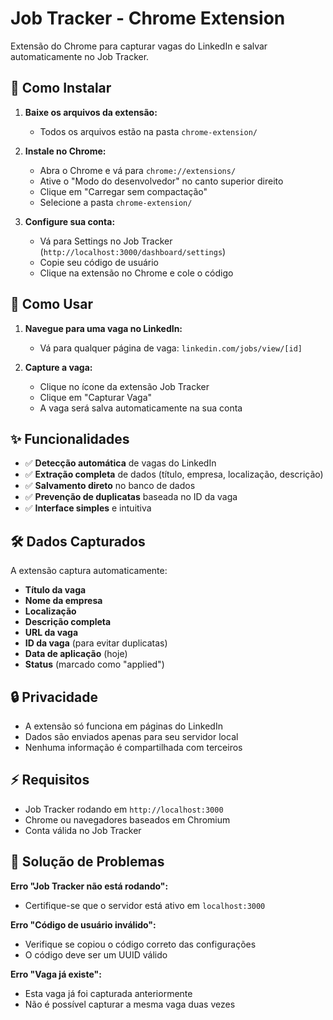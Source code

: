 # Job Tracker - Chrome Extension

Extensão do Chrome para capturar vagas do LinkedIn e salvar automaticamente no Job Tracker.

## 🚀 Como Instalar

1. **Baixe os arquivos da extensão:**
   - Todos os arquivos estão na pasta `chrome-extension/`

2. **Instale no Chrome:**
   - Abra o Chrome e vá para `chrome://extensions/`
   - Ative o "Modo do desenvolvedor" no canto superior direito
   - Clique em "Carregar sem compactação"
   - Selecione a pasta `chrome-extension/`

3. **Configure sua conta:**
   - Vá para Settings no Job Tracker (`http://localhost:3000/dashboard/settings`)
   - Copie seu código de usuário
   - Clique na extensão no Chrome e cole o código

## 📖 Como Usar

1. **Navegue para uma vaga no LinkedIn:**
   - Vá para qualquer página de vaga: `linkedin.com/jobs/view/[id]`

2. **Capture a vaga:**
   - Clique no ícone da extensão Job Tracker
   - Clique em "Capturar Vaga"
   - A vaga será salva automaticamente na sua conta

## ✨ Funcionalidades

- ✅ **Detecção automática** de vagas do LinkedIn
- ✅ **Extração completa** de dados (título, empresa, localização, descrição)
- ✅ **Salvamento direto** no banco de dados
- ✅ **Prevenção de duplicatas** baseada no ID da vaga
- ✅ **Interface simples** e intuitiva

## 🛠️ Dados Capturados

A extensão captura automaticamente:
- **Título da vaga**
- **Nome da empresa**
- **Localização**
- **Descrição completa**
- **URL da vaga**
- **ID da vaga** (para evitar duplicatas)
- **Data de aplicação** (hoje)
- **Status** (marcado como "applied")

## 🔒 Privacidade

- A extensão só funciona em páginas do LinkedIn
- Dados são enviados apenas para seu servidor local
- Nenhuma informação é compartilhada com terceiros

## ⚡ Requisitos

- Job Tracker rodando em `http://localhost:3000`
- Chrome ou navegadores baseados em Chromium
- Conta válida no Job Tracker

## 🐛 Solução de Problemas

**Erro "Job Tracker não está rodando":**
- Certifique-se que o servidor está ativo em `localhost:3000`

**Erro "Código de usuário inválido":**
- Verifique se copiou o código correto das configurações
- O código deve ser um UUID válido

**Erro "Vaga já existe":**
- Esta vaga já foi capturada anteriormente
- Não é possível capturar a mesma vaga duas vezes